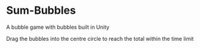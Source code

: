 # Sum-Bubbles
A bubble game with bubbles built in Unity

Drag the bubbles into the centre circle to reach the total within the time limit
